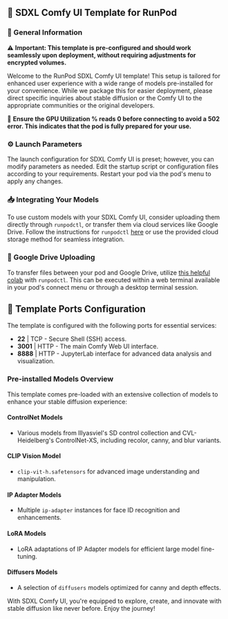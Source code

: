 ## 🚀 SDXL Comfy UI Template for RunPod

### 📝 General Information

⚠️ **Important: This template is pre-configured and should work seamlessly upon deployment, without requiring adjustments for encrypted volumes.**

Welcome to the RunPod SDXL Comfy UI template! This setup is tailored for enhanced user experience with a wide range of models pre-installed for your convenience. While we package this for easier deployment, please direct specific inquiries about stable diffusion or the Comfy UI to the appropriate communities or the original developers.

🔵 **Ensure the GPU Utilization % reads 0 before connecting to avoid a 502 error. This indicates that the pod is fully prepared for your use.**

### ⚙️ Launch Parameters

The launch configuration for SDXL Comfy UI is preset; however, you can modify parameters as needed. Edit the startup script or configuration files according to your requirements. Restart your pod via the pod's menu to apply any changes.

### 📥 Integrating Your Models

To use custom models with your SDXL Comfy UI, consider uploading them directly through `runpodctl`, or transfer them via cloud services like Google Drive. Follow the instructions for `runpodctl` [here](https://github.com/runpod/runpodctl/blob/main/README.md) or use the provided cloud storage method for seamless integration.

### 🚚 Google Drive Uploading

To transfer files between your pod and Google Drive, utilize [this helpful colab](https://colab.research.google.com/drive/1ot8pODgystx1D6_zvsALDSvjACBF1cj6) with `runpodctl`. This can be executed within a web terminal available in your pod's connect menu or through a desktop terminal session.

## 🔌 Template Ports Configuration

The template is configured with the following ports for essential services:

- **22** | TCP - Secure Shell (SSH) access.
- **3001** | HTTP - The main Comfy Web UI interface.
- **8888** | HTTP - JupyterLab interface for advanced data analysis and visualization.

### Pre-installed Models Overview

This template comes pre-loaded with an extensive collection of models to enhance your stable diffusion experience:

#### ControlNet Models
- Various models from lllyasviel's SD control collection and CVL-Heidelberg's ControlNet-XS, including recolor, canny, and blur variants.

#### CLIP Vision Model
- `clip-vit-h.safetensors` for advanced image understanding and manipulation.

#### IP Adapter Models
- Multiple `ip-adapter` instances for face ID recognition and enhancements.

#### LoRA Models
- LoRA adaptations of IP Adapter models for efficient large model fine-tuning.

#### Diffusers Models
- A selection of `diffusers` models optimized for canny and depth effects.

With SDXL Comfy UI, you're equipped to explore, create, and innovate with stable diffusion like never before. Enjoy the journey!
